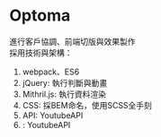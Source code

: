 # Optoma
進行客戶協調、前端切版與效果製作<br>
採用技術與架構：
<ol>
  <li>webpack、ES6</li>
  <li>jQuery: 執行判斷與動畫</li>
  <li>Mithril.js: 執行資料渲染</li>
  <li>CSS: 採BEM命名，使用SCSS全手刻</li>
  <li>API: YoutubeAPI</li>
  <li>: YoutubeAPI</li>
</ol>
